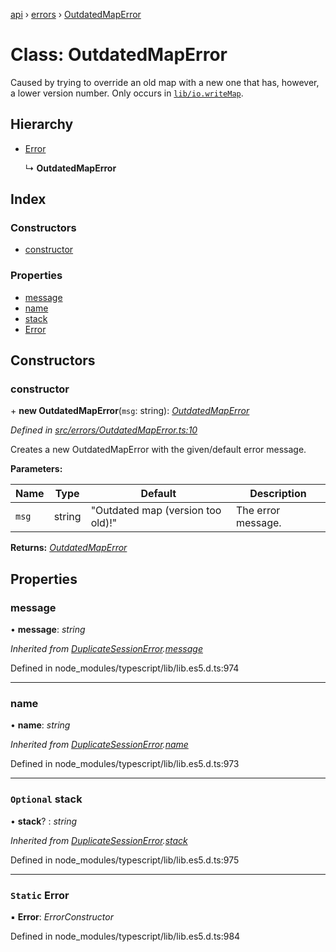 [api](../README.md) › [errors](../modules/errors.md) › [OutdatedMapError](errors.outdatedmaperror.md)

# Class: OutdatedMapError

Caused by trying to override an old map with a new one that has, however,
a lower version number. Only occurs in [`lib/io.writeMap`](../modules/lib_io.md#writemap).

## Hierarchy

* [Error](errors.duplicatesessionerror.md#static-error)

  ↳ **OutdatedMapError**

## Index

### Constructors

* [constructor](errors.outdatedmaperror.md#constructor)

### Properties

* [message](errors.outdatedmaperror.md#message)
* [name](errors.outdatedmaperror.md#name)
* [stack](errors.outdatedmaperror.md#optional-stack)
* [Error](errors.outdatedmaperror.md#static-error)

## Constructors

###  constructor

\+ **new OutdatedMapError**(`msg`: string): *[OutdatedMapError](errors.outdatedmaperror.md)*

*Defined in [src/errors/OutdatedMapError.ts:10](https://github.com/KainPlan/api/blob/3eeae78/src/errors/OutdatedMapError.ts#L10)*

Creates a new OutdatedMapError with the given/default error message.

**Parameters:**

Name | Type | Default | Description |
------ | ------ | ------ | ------ |
`msg` | string | "Outdated map (version too old)!" | The error message.  |

**Returns:** *[OutdatedMapError](errors.outdatedmaperror.md)*

## Properties

###  message

• **message**: *string*

*Inherited from [DuplicateSessionError](errors.duplicatesessionerror.md).[message](errors.duplicatesessionerror.md#message)*

Defined in node_modules/typescript/lib/lib.es5.d.ts:974

___

###  name

• **name**: *string*

*Inherited from [DuplicateSessionError](errors.duplicatesessionerror.md).[name](errors.duplicatesessionerror.md#name)*

Defined in node_modules/typescript/lib/lib.es5.d.ts:973

___

### `Optional` stack

• **stack**? : *string*

*Inherited from [DuplicateSessionError](errors.duplicatesessionerror.md).[stack](errors.duplicatesessionerror.md#optional-stack)*

Defined in node_modules/typescript/lib/lib.es5.d.ts:975

___

### `Static` Error

▪ **Error**: *ErrorConstructor*

Defined in node_modules/typescript/lib/lib.es5.d.ts:984
